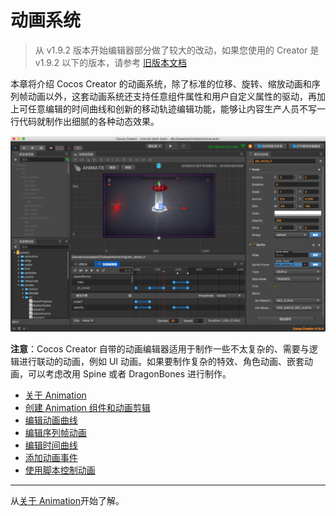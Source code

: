 # 动画系统

> 从 v1.9.2 版本开始编辑器部分做了较大的改动，如果您使用的 Creator 是 v1.9.2 以下的版本，请参考 [旧版本文档](https://github.com/cocos-creator/creator-docs/blob/8e6e4d7ef644390ec40d6cc5d30d8f1e96e46855/zh/animation/index.md)

本章将介绍 Cocos Creator 的动画系统，除了标准的位移、旋转、缩放动画和序列帧动画以外，这套动画系统还支持任意组件属性和用户自定义属性的驱动，再加上可任意编辑的时间曲线和创新的移动轨迹编辑功能，能够让内容生产人员不写一行代码就制作出细腻的各种动态效果。

![animation cover](index/animation_cover.jpg)

**注意**：Cocos Creator 自带的动画编辑器适用于制作一些不太复杂的、需要与逻辑进行联动的动画，例如 UI 动画。如果要制作复杂的特效、角色动画、嵌套动画，可以考虑改用 Spine 或者 DragonBones 进行制作。

- [关于 Animation](animation.md)
- [创建 Animation 组件和动画剪辑](animation-clip.md)
- [编辑动画曲线](animation-curve.md)
- [编辑序列帧动画](sprite-animation.md)
- [编辑时间曲线](time-curve.md)
- [添加动画事件](animation-event.md)
- [使用脚本控制动画](scripting-animation.md)

<hr>

从[关于 Animation](animation.md)开始了解。